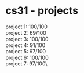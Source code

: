 # cs31 - projects
project 1: 100/100\
project 2: 69/100\
project 3: 100/100\
project 4: 91/100\
project 5: 97/100\
project 6: 100/100\
project 7: 97/100\
